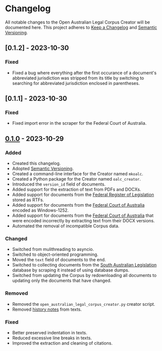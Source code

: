 # Changelog
All notable changes to the Open Australian Legal Corpus Creator will be documented here. This project adheres to [Keep a Changelog](https://keepachangelog.com/en/1.0.0/) and [Semantic Versioning](https://semver.org/spec/v2.0.0.html).

## [0.1.2] - 2023-10-30
### Fixed
- Fixed a bug where everything after the first occurance of a document's abbreviated jurisdiction was stripped from its title by switching to searching for abbreviated jurisdiction enclosed in parentheses.

## [0.1.1] - 2023-10-30
### Fixed
- Fixed import error in the scraper for the Federal Court of Australia.

## [0.1.0] - 2023-10-29
### Added
- Created this changelog.
- Adopted [Semantic Versioning](https://semver.org/spec/v2.0.0.html).
- Created a command-line interface for the Creator named `mkoalc`.
- Created a Python package for the Creator named `oalc_creator`.
- Introduced the `version_id` field of documents.
- Added support for the extraction of text from PDFs and DOCXs.
- Added support for documents from the [Federal Register of Legislation](https://www.legislation.gov.au/) stored as RTFs.
- Added support for documents from the [Federal Court of Australia](https://www.fedcourt.gov.au/digital-law-library/judgments/search) encoded as Windows-1252.
- Added support for documents from the [Federal Court of Australia](https://www.fedcourt.gov.au/digital-law-library/judgments/search) that were encoded incorrectly by extracting text from their DOCX versions.
- Automated the removal of incompatible Corpus data.

### Changed
- Switched from mulithreading to asyncio.
- Switched to object-oriented programming.
- Moved the `text` field of documents to the end.
- Switched to collecting documents from the [South Australian Legislation](https://www.legislation.sa.gov.au/) database by scraping it instead of using database dumps.
- Switched from updating the Corpus by redownloading all documents to updating only the documents that have changed.

### Removed
- Removed the `open_australian_legal_corpus_creator.py` creator script.
- Removed [history notes](https://legislation.nsw.gov.au/help/inlinehistorynotes) from texts.

### Fixed
- Better preserved indentation in texts.
- Reduced excessive line breaks in texts.
- Improved the extraction and cleaning of citations.

[0.1.0]: https://github.com/umarbutler/open-australian-legal-corpus-creator/releases/tag/v0.1.0